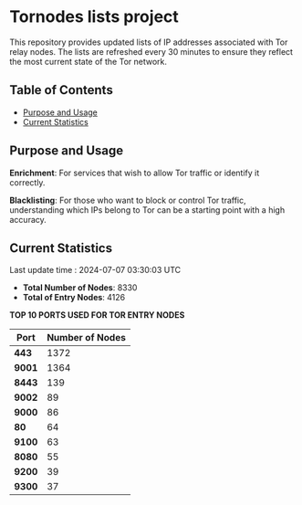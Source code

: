 # Tornodes lists project

This repository provides updated lists of IP addresses associated with Tor relay nodes. The lists are refreshed every 30 minutes to ensure they reflect the most current state of the Tor network.

## Table of Contents

- [Purpose and Usage](#purpose-and-usage)
- [Current Statistics](#current-statistics)


## Purpose and Usage

**Enrichment**: For services that wish to allow Tor traffic or identify it correctly.

**Blacklisting**: For those who want to block or control Tor traffic, understanding which IPs belong to Tor can be a starting point with a high accuracy.

## Current Statistics

Last update time : 2024-07-07 03:30:03 UTC

- **Total Number of Nodes**: 8330
- **Total of Entry Nodes**: 4126

**TOP 10 PORTS USED FOR TOR ENTRY NODES**

| **Port** | **Number of Nodes** |
|------|-----------------|
| **443**   | 1372  |
| **9001**   | 1364  |
| **8443**   | 139  |
| **9002**   | 89  |
| **9000**   | 86  |
| **80**   | 64  |
| **9100**   | 63  |
| **8080**   | 55  |
| **9200**   | 39  |
| **9300**   | 37  |

